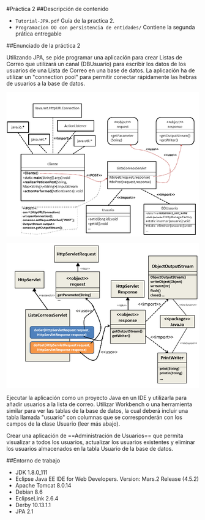 #Práctica 2
##Descripción de contenido
- `Tutorial-JPA.pdf` Guía de la practica 2.
- `Programacion OO con persistencia de entidades/` Contiene la segunda prática entregable

##Enunciado de la práctica 2

Utilizando JPA, se pide programar una aplicación para crear Listas de Correo que utilizará un canal (DBUsuario) para escribir los datos de los usuarios de una Lista de Correo en una base de datos. La aplicación ha de utilizar un "connection pool" para permitir conectar rápidamente las hebras de usuarios a la base de datos.

![alt text](https://raw.githubusercontent.com/AythaE/DSS16-17/master/Practica_2/Imagenes/ListaCorreosAplicacion-fig.png "Arquitectura práctica 2")

![alt text](https://raw.githubusercontent.com/AythaE/DSS16-17/master/Practica_2/Imagenes/ListaCorreosServlet-fig.png "Arquitectura servlet")

Ejecutar la aplicación como un proyecto Java en un IDE y utilizarla para añadir usuarios a la lista de correo. Utilizar Workbench o una herramienta similar para ver las tablas de la base de datos, la cual deberá incluir una tabla llamada "usuario"  con columnas que se corresponderán con los campos de la clase Usuario (leer más abajo).

Crear una aplicación de ==Administración de Usuarios== que permita visualizar a todos los usuarios, actualizar los usuarios existentes y eliminar los usuarios almacenados en la tabla Usuario de la base de datos.

##Entorno de trabajo
- JDK 1.8.0_111
- Eclipse Java EE IDE for Web Developers. Version: Mars.2 Release (4.5.2)
- Apache Tomcat 8.0.14
- Debian 8.6
- EclipseLink 2.6.4
- Derby 10.13.1.1
- JPA 2.1
